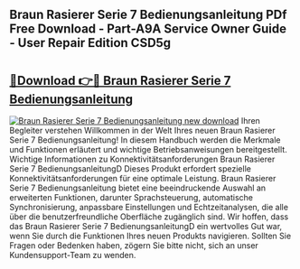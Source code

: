 ## Braun Rasierer Serie 7 Bedienungsanleitung PDf Free Download - Part-A9A Service Owner Guide - User Repair Edition CSD5g

# <h2><a href="http://df1rkgr.blite.top/?on=Braun+Rasierer+Serie+7+Bedienungsanleitung">🔗Download 👉🔴 Braun Rasierer Serie 7 Bedienungsanleitung</a></h2>

[![Braun Rasierer Serie 7 Bedienungsanleitung new download](https://i.imgur.com/lujVjoI.png)](http://df1rkgr.blite.top/?on=Braun+Rasierer+Serie+7+Bedienungsanleitung)
Ihren Begleiter verstehen Willkommen in der Welt Ihres neuen Braun Rasierer Serie 7 Bedienungsanleitung! In diesem Handbuch werden die Merkmale und Funktionen erläutert und wichtige Betriebsanweisungen bereitgestellt. Wichtige Informationen zu Konnektivitätsanforderungen Braun Rasierer Serie 7 BedienungsanleitungD Dieses Produkt erfordert spezielle Konnektivitätsanforderungen für eine optimale Leistung. Braun Rasierer Serie 7 Bedienungsanleitung bietet eine beeindruckende Auswahl an erweiterten Funktionen, darunter Sprachsteuerung, automatische Synchronisierung, anpassbare Einstellungen und Echtzeitanalysen, die alle über die benutzerfreundliche Oberfläche zugänglich sind. Wir hoffen, dass das Braun Rasierer Serie 7 BedienungsanleitungD ein wertvolles Gut war, wenn Sie durch die Funktionen Ihres neuen Produkts navigieren. Sollten Sie Fragen oder Bedenken haben, zögern Sie bitte nicht, sich an unser Kundensupport-Team zu wenden.

